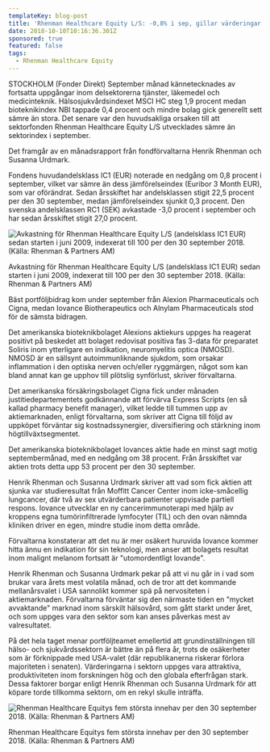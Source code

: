 ```yaml
---
templateKey: blog-post
title: 'Rhenman Healthcare Equity L/S: -0,8% i sep, gillar värderingar'
date: 2018-10-10T10:16:36.301Z
sponsored: true
featured: false
tags:
  - Rhenman Healthcare Equity
---
```

STOCKHOLM (Fonder Direkt) September månad kännetecknades av fortsatta uppgångar inom delsektorerna tjänster, läkemedel och medicinteknik. Hälsosjukvårdsindexet MSCI HC steg 1,9 procent medan bioteknikindex NBI tappade 0,4 procent och mindre bolag gick generellt sett sämre än stora. Det senare var den huvudsakliga orsaken till att sektorfonden Rhenman Healthcare Equity L/S utvecklades sämre än sektorindex i september.

Det framgår av en månadsrapport från fondförvaltarna Henrik Rhenman och Susanna Urdmark.

Fondens huvudandelsklass IC1 (EUR) noterade en nedgång om 0,8 procent i september, vilket var sämre än dess jämförelseindex (Euribor 3 Month EUR), som var oförändrat. Sedan årsskiftet har andelsklassen stigit 22,5 procent per den 30 september, medan jämförelseindex sjunkit 0,3 procent. Den svenska andelsklassen RC1 (SEK) avkastade -3,0 procent i september och har sedan årsskiftet stigit 27,0 procent.

![Avkastning för Rhenman Healthcare Equity L/S (andelsklass IC1 EUR) sedan starten i juni 2009, indexerat till 100 per den 30 september 2018. (Källa: Rhenman & Partners AM)](/img/561760001.png)

<span class="image-caption">Avkastning för Rhenman Healthcare Equity L/S (andelsklass IC1 EUR) sedan starten i juni 2009, indexerat till 100 per den 30 september 2018. (Källa: Rhenman & Partners AM)</span>

Bäst portföljbidrag kom under september från Alexion Pharmaceuticals och Cigna, medan Iovance Biotherapeutics och Alnylam Pharmaceuticals stod för de sämsta bidragen.

Det amerikanska bioteknikbolaget Alexions aktiekurs uppges ha reagerat positivt på beskedet att bolaget redovisat positiva fas 3-data för preparatet Soliris inom ytterligare en indikation, neuromyelitis optica (NMOSD). NMOSD är en sällsynt autoimmunliknande sjukdom, som orsakar inflammation i den optiska nerven och/eller ryggmärgen, något som kan bland annat kan ge upphov till plötslig synförlust, skriver förvaltarna. 

Det amerikanska försäkringsbolaget Cigna fick under månaden justitiedepartementets godkännande att förvärva Express Scripts (en så kallad pharmacy benefit manager), vilket ledde till tummen upp av aktiemarknaden, enligt förvaltarna, som skriver att Cigna till följd av uppköpet förväntar sig kostnadssynergier, diversifiering och stärkning inom högtillväxtsegmentet. 

Det amerikanska bioteknikbolaget Iovances aktie hade en minst sagt motig septembermånad, med en nedgång om 38 procent. Från årsskiftet var aktien trots detta upp 53 procent per den 30 september.

Henrik Rhenman och Susanna Urdmark skriver att vad som fick aktien att sjunka var studieresultat från Moffitt Cancer Center inom icke-småcellig lungcancer, där två av sex utvärderbara patienter uppvisade partiell respons. Iovance utvecklar en ny cancerimmunoterapi med hjälp av kroppens egna tumörinfiltrerade lymfocyter (TIL) och den ovan nämnda kliniken driver en egen, mindre studie inom detta område.

Förvaltarna konstaterar att det nu är mer osäkert huruvida Iovance kommer hitta ännu en indikation för sin teknologi, men anser att bolagets resultat inom malignt melanom fortsatt är "utomordentligt lovande". 

Henrik Rhenman och Susanna Urdmark pekar på att vi nu går in i vad som brukar vara årets mest volatila månad, och de tror att det kommande mellanårsvalet i USA sannolikt kommer spä på nervositeten i aktiemarknaden. Förvaltarna förväntar sig den närmaste tiden en "mycket avvaktande" marknad inom särskilt hälsovård, som gått starkt under året, och som uppges vara den sektor som kan anses påverkas mest av valresultatet.

På det hela taget menar portföljteamet emellertid att grundinställningen till hälso- och sjukvårdssektorn är bättre än på flera år, trots de osäkerheter som är förknippade med USA-valet (där republikanerna riskerar förlora majoriteten i senaten). Värderingarna i sektorn uppges vara attraktiva, produktiviteten inom forskningen hög och den globala efterfrågan stark. Dessa faktorer borgar enligt Henrik Rhenman och Susanna Urdmark för att köpare torde tillkomma sektorn, om en rekyl skulle inträffa.

![Rhenman Healthcare Equitys fem största innehav per den 30 september 2018. (Källa: Rhenman & Partners AM)](/img/561760002.png)

<span class="image-caption">Rhenman Healthcare Equitys fem största innehav per den 30 september 2018. (Källa: Rhenman & Partners AM)</span>

